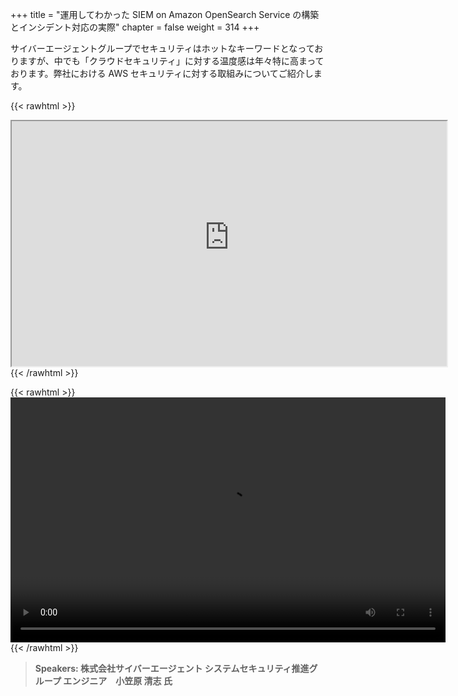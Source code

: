 +++
title = "運用してわかった SIEM on Amazon OpenSearch Service の構築とインシデント対応の実際"
chapter = false
weight = 314
+++

サイバーエージェントグループでセキュリティはホットなキーワードとなっておりますが、中でも「クラウドセキュリティ」に対する温度感は年々特に高まっております。弊社における AWS セキュリティに対する取組みについてご紹介します。

{{< rawhtml >}}
<iframe src="https://awssecurityroadshowjapan2021.s3.ap-northeast-1.amazonaws.com/OnDemandTracks/tech_track_3.pdf" width="696" height="392"></iframe>
{{< /rawhtml >}}

{{< rawhtml >}}
<video width="696" height="392" controls>
  <source src="https://awssecurityroadshowjapan2021.s3.ap-northeast-1.amazonaws.com/OnDemandTracks/tech_track_3.mp4" type="video/mp4">
  Your browser doesn't support video.
</video>
{{< /rawhtml >}}

>  **Speakers: 株式会社サイバーエージェント システムセキュリティ推進グループ エンジニア　小笠原 清志 氏** 

